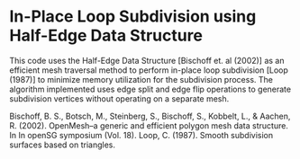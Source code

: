 # In-Place Loop Subdivision using Half-Edge Data Structure

This code uses the Half-Edge Data Structure [Bischoff et. al (2002)] as an efficient mesh traversal method to perform in-place loop subdivision [Loop (1987)] to minimize memory utilization for the subdivision process. The algorithm implemented uses edge split and edge flip operations to generate subdivision vertices without operating on a separate mesh.

Bischoff, B. S., Botsch, M., Steinberg, S., Bischoff, S., Kobbelt, L., & Aachen, R. (2002). OpenMesh–a generic and efficient polygon mesh data structure. In In openSG symposium (Vol. 18).
Loop, C. (1987). Smooth subdivision surfaces based on triangles.
